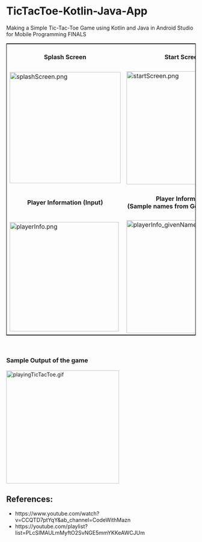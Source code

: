 # TicTacToe-Kotlin-Java-App
Making a Simple Tic-Tac-Toe Game using Kotlin and Java in Android Studio for Mobile Programming FINALS

<table style="border:1px solid black;margin-left:auto;margin-right:auto;">
  <tr>
    <td align="center"><h4>Splash Screen</h4></td>
    <td align="center"><h4>Start Screen</h4></td>
    <td align="center"><h4>About Us</h4></td>
  </tr>
  <tr>
    <td><img src="https://user-images.githubusercontent.com/76563020/160107536-553291d2-74f5-4c66-b93d-f1651d5d1959.png"  width="295" alt = "splashScreen.png"></td>
    <td><img src="https://user-images.githubusercontent.com/76563020/160416724-33a56164-f1db-4724-971a-31bc0ad84589.png"  width="300" alt = "startScreen.png"></td>
    <td><img src="https://user-images.githubusercontent.com/76563020/160416468-31f76d55-1da5-4393-ab37-3c1c2f4416b3.png"  width="300" alt = "AboutUs.png"></td>
  </tr>
   <tr>
    <td align="center"><h4>Player Information (Input)</h4></td>
    <td align="center"><h4>Player Information <br>(Sample names from Genshin Impact)</h4></td>
    <td align="center"><h4>Main Game</h4></td>
  </tr>
  <tr>
    <td><img src="https://user-images.githubusercontent.com/76563020/160416846-07f13961-1376-409e-8d5b-8f4177415b10.png"  width="290" alt = "playerInfo.png"></td>
    <td><img src="https://user-images.githubusercontent.com/76563020/160416979-a8c99912-746c-4455-bf94-8369148176c7.png"  width="300" alt = "playerInfo_givenNames.png"></td>
    <td><img src="https://user-images.githubusercontent.com/76563020/160108242-3d41ddf2-fa34-4517-b19b-52b365f93f04.png"  width="300" alt = "MainGame.png"></td>
  </tr>
</table>
<br>
<h3>Sample Output of the game</h3>
<img src="https://user-images.githubusercontent.com/76563020/160111848-d5b51184-8ada-4b3b-83b4-743801a96c5a.gif"  width="300" alt = "playingTicTacToe.gif">

<br>
<h2>References:</h2>
<ul>
  <li>https://www.youtube.com/watch?v=CCQTD7ptYqY&ab_channel=CodeWithMazn</li>
  <li>https://youtube.com/playlist?list=PLcSIMAULmMyftO2SvNGE5mmYKKeAWCJUm</li>
</ul>
